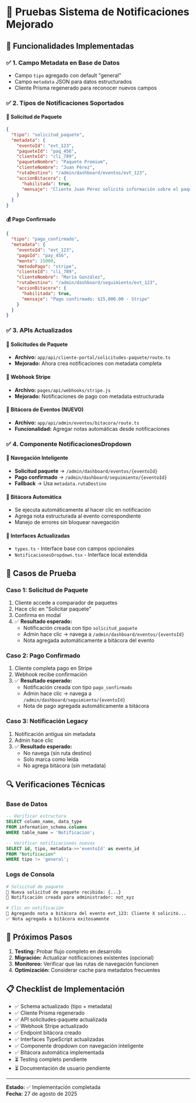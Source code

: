 # 🔔 Pruebas Sistema de Notificaciones Mejorado

## 📝 Funcionalidades Implementadas

### ✅ **1. Campo Metadata en Base de Datos**

- Campo `tipo` agregado con default "general"
- Campo `metadata` JSON para datos estructurados
- Cliente Prisma regenerado para reconocer nuevos campos

### ✅ **2. Tipos de Notificaciones Soportados**

#### 🎁 Solicitud de Paquete

```json
{
  "tipo": "solicitud_paquete",
  "metadata": {
    "eventoId": "evt_123",
    "paqueteId": "paq_456",
    "clienteId": "cli_789",
    "paqueteNombre": "Paquete Premium",
    "clienteNombre": "Juan Pérez",
    "rutaDestino": "/admin/dashboard/eventos/evt_123",
    "accionBitacora": {
      "habilitada": true,
      "mensaje": "Cliente Juan Pérez solicitó información sobre el paquete: Paquete Premium"
    }
  }
}
```

#### 💰 Pago Confirmado

```json
{
  "tipo": "pago_confirmado",
  "metadata": {
    "eventoId": "evt_123",
    "pagoId": "pay_456",
    "monto": 15000,
    "metodoPago": "stripe",
    "clienteId": "cli_789",
    "clienteNombre": "María González",
    "rutaDestino": "/admin/dashboard/seguimiento/evt_123",
    "accionBitacora": {
      "habilitada": true,
      "mensaje": "Pago confirmado: $15,000.00 - Stripe"
    }
  }
}
```

### ✅ **3. APIs Actualizados**

#### 🔗 Solicitudes de Paquete

- **Archivo:** `app/api/cliente-portal/solicitudes-paquete/route.ts`
- **Mejorado:** Ahora crea notificaciones con metadata completa

#### 🔗 Webhook Stripe

- **Archivo:** `pages/api/webhooks/stripe.js`
- **Mejorado:** Notificaciones de pago con metadata estructurada

#### 🔗 Bitácora de Eventos (NUEVO)

- **Archivo:** `app/api/admin/eventos/bitacora/route.ts`
- **Funcionalidad:** Agregar notas automáticas desde notificaciones

### ✅ **4. Componente NotificacionesDropdown**

#### 🎯 Navegación Inteligente

- **Solicitud paquete** → `/admin/dashboard/eventos/{eventoId}`
- **Pago confirmado** → `/admin/dashboard/seguimiento/{eventoId}`
- **Fallback** → Usa `metadata.rutaDestino`

#### 📝 Bitácora Automática

- Se ejecuta automáticamente al hacer clic en notificación
- Agrega nota estructurada al evento correspondiente
- Manejo de errores sin bloquear navegación

#### 🔧 Interfaces Actualizadas

- `types.ts` - Interface base con campos opcionales
- `NotificacionesDropdown.tsx` - Interface local extendida

## 🧪 **Casos de Prueba**

### Caso 1: Solicitud de Paquete

1. Cliente accede a comparador de paquetes
2. Hace clic en "Solicitar paquete"
3. Confirma en modal
4. ✅ **Resultado esperado:**
   - Notificación creada con tipo `solicitud_paquete`
   - Admin hace clic → navega a `/admin/dashboard/eventos/{eventoId}`
   - Nota agregada automáticamente a bitácora del evento

### Caso 2: Pago Confirmado

1. Cliente completa pago en Stripe
2. Webhook recibe confirmación
3. ✅ **Resultado esperado:**
   - Notificación creada con tipo `pago_confirmado`
   - Admin hace clic → navega a `/admin/dashboard/seguimiento/{eventoId}`
   - Nota de pago agregada automáticamente a bitácora

### Caso 3: Notificación Legacy

1. Notificación antigua sin metadata
2. Admin hace clic
3. ✅ **Resultado esperado:**
   - No navega (sin ruta destino)
   - Solo marca como leída
   - No agrega bitácora (sin metadata)

## 🔍 **Verificaciones Técnicas**

### Base de Datos

```sql
-- Verificar estructura
SELECT column_name, data_type
FROM information_schema.columns
WHERE table_name = 'Notificacion';

-- Verificar notificaciones nuevas
SELECT id, tipo, metadata->>'eventoId' as evento_id
FROM "Notificacion"
WHERE tipo != 'general';
```

### Logs de Consola

```bash
# Solicitud de paquete
📝 Nueva solicitud de paquete recibida: {...}
🔔 Notificación creada para administrador: not_xyz

# Clic en notificación
📝 Agregando nota a bitácora del evento evt_123: Cliente X solicitó...
✅ Nota agregada a bitácora exitosamente
```

## 🚀 **Próximos Pasos**

1. **Testing:** Probar flujo completo en desarrollo
2. **Migración:** Actualizar notificaciones existentes (opcional)
3. **Monitoreo:** Verificar que las rutas de navegación funcionen
4. **Optimización:** Considerar cache para metadatos frecuentes

## 📋 **Checklist de Implementación**

- ✅ Schema actualizado (tipo + metadata)
- ✅ Cliente Prisma regenerado
- ✅ API solicitudes-paquete actualizada
- ✅ Webhook Stripe actualizado
- ✅ Endpoint bitácora creado
- ✅ Interfaces TypeScript actualizadas
- ✅ Componente dropdown con navegación inteligente
- ✅ Bitácora automática implementada
- ⏳ Testing completo pendiente
- ⏳ Documentación de usuario pendiente

---

**Estado:** ✅ Implementación completada  
**Fecha:** 27 de agosto de 2025
